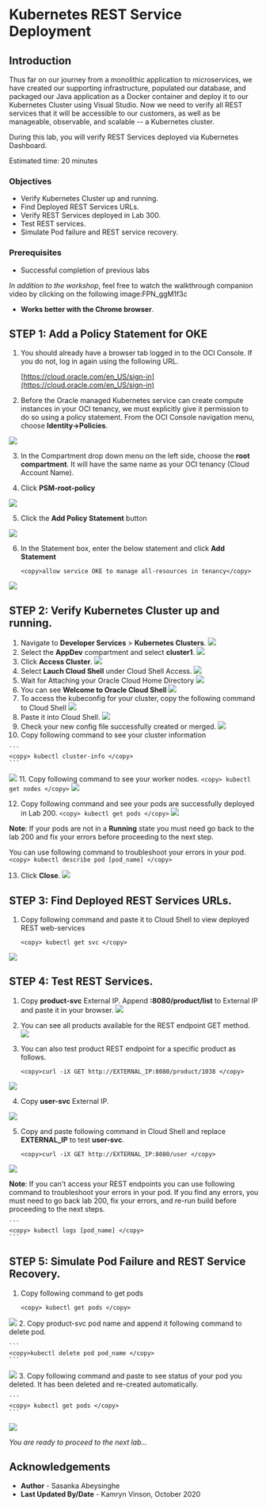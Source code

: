 # Kubernetes REST Service Deployment

## Introduction

Thus far on our journey from a monolithic application to microservices, we have created our supporting infrastructure, populated our database, and packaged our Java application as a Docker container and deploy it to our Kubernetes Cluster using Visual Studio. Now we need to verify all REST services that it will be accessible to our customers, as well as be manageable, observable, and scalable -- a Kubernetes cluster.

During this lab, you will verify REST Services deployed via Kubernetes Dashboard.

Estimated time: 20 minutes

### Objectives
- Verify Kubernetes Cluster up and running.
- Find Deployed REST Services URLs.
- Verify REST Services deployed in Lab 300.
- Test REST services.
- Simulate Pod failure and REST service recovery.

### Prerequisites
- Successful completion of previous labs

*In addition to the workshop*, feel free to watch the walkthrough companion video by clicking on the following image:FPN_ggM1f3c
[](youtube:FPN_ggM1f3c)

- **Works better with the Chrome browser**.

## **STEP 1**: Add a Policy Statement for OKE

1. You should already have a browser tab logged in to the OCI Console. If you do not, log in again using the following URL.

    [https://cloud.oracle.com/en_US/sign-in](https://cloud.oracle.com/en_US/sign-in)

2.  Before the Oracle managed Kubernetes service can create compute instances in your OCI tenancy, we must explicitly give it permission to do so using a policy statement. From the OCI Console navigation menu, choose **Identity->Policies**.

  ![](images/LabGuide200-13c980fa.png)

3.  In the Compartment drop down menu on the left side, choose the **root compartment**. It will have the same name as your OCI tenancy (Cloud Account Name).

4.  Click **PSM-root-policy**

  ![](images/LabGuide200-e67b7705.png)

5.  Click the **Add Policy Statement** button

  ![](images/LabGuide200-3d4a7471.png)

6.  In the Statement box, enter the below statement and click **Add Statement**
    ```
    <copy>allow service OKE to manage all-resources in tenancy</copy>
    ```

  ![](images/LabGuide200-bd5bcbd1.png)

## **STEP 2**: Verify Kubernetes Cluster up and running.
1.  Navigate to **Developer Services** >   **Kubernetes Clusters**.
  ![](images/OKE1.png " ")
2.  Select the **AppDev** compartment and select **cluster1**.
  ![](images/300_2.png " ")
3.  Click **Access Cluster**.
  ![](images/300_3.png " ")
4.  Select **Lauch Cloud Shell** under Cloud Shell Access.
  ![](images/300_4.png " ")
5.  Wait for Attaching your Oracle Cloud Home Directory
  ![](images/300_5.png " ")
6.  You can see **Welcome to Oracle Cloud Shell**
  ![](images/300_6.png " ")
7.  To access the kubeconfig for your cluster, copy the following command to Cloud Shell
  ![](images/300_7.png " ")
8.  Paste it into Cloud Shell.
  ![](images/300_8.png " ")
9.  Check your new config file successfully created or merged.
  ![](images/300_9.png " ")
10.  Copy following command to see your cluster information
    
    ```
    <copy> kubectl cluster-info </copy>
    ```
  ![](images/300_10.png " ")
11.  Copy following command to see your worker nodes.
    ```
    <copy> kubectl get nodes </copy>
    ```
  ![](images/300_11.png " ")

12.  Copy following command and see your pods are successfully deployed in Lab 200.
    ```
    <copy> kubectl get pods </copy>
    ```
  ![](images/300_32.png " ")

  **Note**: If your pods are not in a **Running** state you must need go back to the lab 200 and fix your errors before proceeding to the next step. 

  You can use following command to troubleshoot your errors in your pod.    
    ```
    <copy> kubectl describe pod [pod_name] </copy>
    ```

13.  Click **Close**.
  ![](images/300_12.png " ")
## **STEP 3**: Find Deployed REST Services URLs.
 
1.  Copy following command and paste it to Cloud Shell to view deployed REST web-services
    ```
    <copy> kubectl get svc </copy>
    ```

  ![](images/OKE_Services1.png " ") 

## **STEP 4**: Test REST Services.
1.  Copy **product-svc** External IP. Append **:8080/product/list** to External IP and paste it in your browser.
  ![](images/OKE_Services4.png " ") 
2.  You can see all products available for the REST endpoint GET method.
  ![](images/300_30.png " ")
3.  You can also test product REST endpoint for a specific product as follows.
   
    ```
    <copy>curl -iX GET http://EXTERNAL_IP:8080/product/1038 </copy>
    ```

  ![](images/300_31.png " ")

4. Copy **user-svc** External IP.  
   
  ![](images/OKE_Services2.png " ")
   
5. Copy and paste following command in Cloud Shell and replace **EXTERNAL_IP**  to test **user-svc**.
    ```
    <copy>curl -iX GET http://EXTERNAL_IP:8080/user </copy>
    ```
  
  ![](images/OKE_Services3.png " ")  

  **Note**: If you can't access your REST endpoints you can use following command to troubleshoot your errors in your pod. If you find any errors, you must need to go back lab 200, fix your errors, and re-run build before proceeding to the next steps.

    ```
    <copy> kubectl logs [pod_name] </copy>
    ```
## **STEP 5**: Simulate Pod Failure and REST Service Recovery.
1.  Copy following command to get pods
   
    ```
    <copy> kubectl get pods </copy>
    ```
  ![](images/300_32.png " ")
2.  Copy product-svc pod name and append it following command to delete pod.
   
    ```
    <copy>kubectl delete pod pod_name </copy>
    ```
  ![](images/300_33.png " ")
3.  Copy following command and paste to see status of your pod you deleted. It has been deleted and re-created automatically.
   
    ```
    <copy> kubectl get pods </copy>
    ```
  ![](images/300_34.png " ")



*You are ready to proceed to the next lab...*

## Acknowledgements

- **Author** - Sasanka Abeysinghe
- **Last Updated By/Date** - Kamryn Vinson, October 2020



